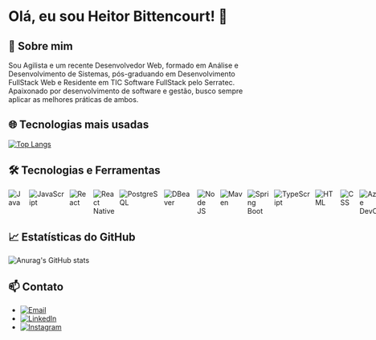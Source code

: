# Olá, eu sou Heitor Bittencourt! 👋

## 🚀 Sobre mim

Sou Agilista e um recente Desenvolvedor Web, formado em Análise e Desenvolvimento de Sistemas, pós-graduando em Desenvolvimento FullStack Web e Residente em TIC Software FullStack pelo Serratec.
Apaixonado por desenvolvimento de software e gestão, busco sempre aplicar as melhores práticas de ambos. 



## 🌐 Tecnologias mais usadas

[![Top Langs](https://github-readme-stats.vercel.app/api/top-langs/?username=hei-bittencourt&layout=compact&theme=darcula)](https://github.com/anuraghazra/github-readme-stats)

## 🛠️ Tecnologias e Ferramentas

<div style="display: flex; justify-content: space-between; width: 50%;">
  <img src="https://img.shields.io/badge/Java-ED8B00?style=for-the-badge&logo=java&logoColor=white" alt="Java" style="margin-right: 10px;"/>
  <img src="https://img.shields.io/badge/JavaScript-323330?style=for-the-badge&logo=javascript&logoColor=F7DF1E" alt="JavaScript" style="margin-right: 10px;"/>
  <img src="https://img.shields.io/badge/React-20232A?style=for-the-badge&logo=react&logoColor=61DAFB" alt="React" style="margin-right: 10px;"/>
  <img src="https://img.shields.io/badge/React_Native-20232A?style=for-the-badge&logo=react&logoColor=61DAFB" alt="React Native" style="margin-right: 10px;"/>
  <img src="https://img.shields.io/badge/PostgreSQL-316192?style=for-the-badge&logo=postgresql&logoColor=white" alt="PostgreSQL" style="margin-right: 10px;"/>
  <img src="https://img.shields.io/badge/DBeaver-372A68?style=for-the-badge&logo=dbeaver&logoColor=white" alt="DBeaver" style="margin-right: 10px;"/>
  <img src="https://img.shields.io/badge/Node.js-43853D?style=for-the-badge&logo=node.js&logoColor=white" alt="Node JS" style="margin-right: 10px;"/>
  <img src="https://img.shields.io/badge/Maven-C71A36?style=for-the-badge&logo=apache-maven&logoColor=white" alt="Maven" style="margin-right: 10px;"/>
  <img src="https://img.shields.io/badge/Spring_Boot-6DB33F?style=for-the-badge&logo=spring-boot&logoColor=white" alt="Spring Boot" style="margin-right: 10px;"/>
  <img src="https://img.shields.io/badge/TypeScript-3178C6?style=for-the-badge&logo=typescript&logoColor=white" alt="TypeScript" style="margin-right: 10px;"/>
  <img src="https://img.shields.io/badge/HTML5-E34F26?style=for-the-badge&logo=html5&logoColor=white" alt="HTML" style="margin-right: 10px;"/>
  <img src="https://img.shields.io/badge/CSS3-1572B6?style=for-the-badge&logo=css3&logoColor=white" alt="CSS" style="margin-right: 10px;"/>
  <img src="https://img.shields.io/badge/Azure_DevOps-0078D7?style=for-the-badge&logo=azure-devops&logoColor=white" alt="Azure DevOps" style="margin-right: 10px;"/>
  <img src="https://img.shields.io/badge/Jira-0052CC?style=for-the-badge&logo=jira&logoColor=white" alt="Jira" style="margin-right: 10px;"/>
  <img src="https://img.shields.io/badge/Scrum-6DB33F?style=for-the-badge&logo=scrum&logoColor=white" alt="Scrum" style="margin-right: 10px;"/>
  <img src="https://img.shields.io/badge/Kanban-3E8E41?style=for-the-badge&logo=kanban&logoColor=white" alt="Kanban" style="margin-right: 10px;"/>
</div>

## 📈 Estatísticas do GitHub

![Anurag's GitHub stats](https://github-readme-stats.vercel.app/api?username=hei-bittencourt&show_icons=true&theme=darcula)


## 📫 Contato

- [![Email](https://img.shields.io/badge/Email-D14836?style=for-the-badge&logo=gmail&logoColor=white)](mailto:heitorsbittencourt@gmail.com)
- [![LinkedIn](https://img.shields.io/badge/LinkedIn-0077B5?style=for-the-badge&logo=linkedin&logoColor=white)](https://www.linkedin.com/in/heitor-bittencourt/)
- [![Instagram](https://img.shields.io/badge/Instagram-E4405F?style=for-the-badge&logo=instagram&logoColor=white)](https://www.instagram.com/hei_bittencourt/)


